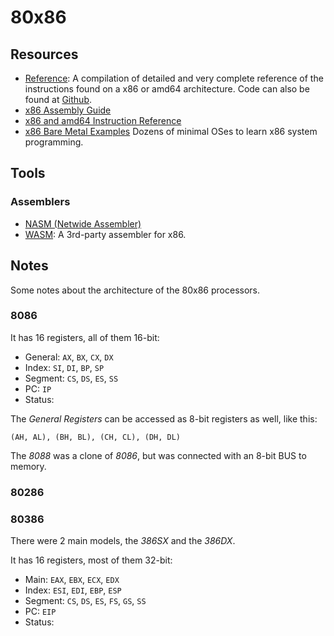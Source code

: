 80x86
=====

Resources
---------

 - [Reference](http://ref.x86asm.net/):
   A compilation of detailed and very complete reference of the instructions
   found on a x86 or amd64 architecture.  Code can also be found at
   [Github](https://github.com/Barebit/x86reference).
 - [x86 Assembly Guide](http://www.cs.virginia.edu/~evans/cs216/guides/x86.html)
 - [x86 and amd64 Instruction Reference](https://www.felixcloutier.com/x86/)
 - [x86 Bare Metal Examples](https://github.com/cirosantilli/x86-bare-metal-examples)
   Dozens of minimal OSes to learn x86 system programming.


Tools
-----

### Assemblers ###

 - [NASM (Netwide Assembler)](https://www.nasm.us/)
 - [WASM](http://www.shoelesscomputers.com/software/):
   A 3rd-party assembler for x86.

Notes
-----

Some notes about the architecture of the 80x86 processors.


### 8086 ###

It has 16 registers, all of them 16-bit:

 - General:	`AX`, `BX`, `CX`, `DX`
 - Index:	`SI`, `DI`, `BP`, `SP`
 - Segment:	`CS`, `DS`, `ES`, `SS`
 - PC:		`IP`
 - Status:


The _General Registers_ can be accessed as 8-bit registers as well, like this:

    (AH, AL), (BH, BL), (CH, CL), (DH, DL)

The _8088_ was a clone of _8086_, but was connected with an 8-bit BUS to memory.


### 80286 ###


### 80386 ###

There were 2 main models, the _386SX_ and the _386DX_.

It has 16 registers, most of them 32-bit:

 - Main:	`EAX`, `EBX`, `ECX`, `EDX`
 - Index:	`ESI`, `EDI`, `EBP`, `ESP`
 - Segment:	`CS`, `DS`, `ES`, `FS`, `GS`, `SS`
 - PC:		`EIP`
 - Status:
